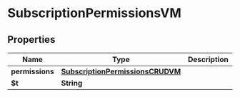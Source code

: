 

# SubscriptionPermissionsVM


## Properties

| Name | Type | Description | Notes |
|------------ | ------------- | ------------- | -------------|
|**permissions** | [**SubscriptionPermissionsCRUDVM**](SubscriptionPermissionsCRUDVM.md) |  |  [optional] |
|**$t** | **String** |  |  |



